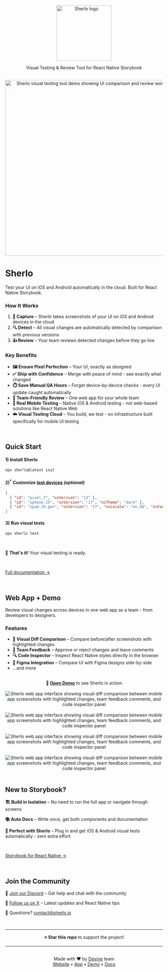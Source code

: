 <br />

<p align="center">
  <a href="https://sherlo.io/">
    <picture>
      <source media="(prefers-color-scheme: dark) and (max-width: 500px)" srcset="./assets/logo-dark.svg" width="140">
      <source media="(prefers-color-scheme: dark)" srcset="./assets/logo-dark.svg" width="176">
      <source media="(max-width: 500px)" srcset="./assets/logo-light.svg" width="140">
      <img src="./assets/logo-light.svg" alt="Sherlo logo" width="176" />
    </picture>
  </a>
</p>

<p align="center">Visual Testing & Review Tool for React Native Storybook</p>

<br />

<div align="center">
  <picture>
    <source media="(prefers-color-scheme: dark) and (max-width: 500px)" srcset="./assets/hero-mobile-dark.gif" width="436">
    <source media="(max-width: 500px)" srcset="./assets/hero-mobile-light.gif" width="436">
    <source media="(prefers-color-scheme: dark)" srcset="./assets/hero-desktop-dark.gif" width="560">
    <img src="./assets/hero-desktop-light.gif" alt="Sherlo visual testing tool demo showing UI comparison and review workflow" width="560" />
  </picture>
</div>

# Sherlo

Test your UI on iOS and Android automatically in the cloud. Built for React Native Storybook.

### How It Works

1. **📸 Capture** – Sherlo takes screenshots of your UI on iOS and Android devices in the cloud
2. **🔍 Detect** – All visual changes are automatically detected by comparison with previous versions
3. **👍 Review** – Your team reviews detected changes before they go live

### Key Benefits

- **🖼️ Ensure Pixel Perfection** – Your UI, exactly as designed
- **✅ Ship with Confidence** – Merge with peace of mind - see exactly what changed
- **⏱️ Save Manual QA Hours** – Forget device-by-device checks - every UI update caught automatically
- **🤝 Team-Friendly Review** – One web app for your whole team
- **📱 Real Mobile Testing** – Native iOS & Android testing - not web-based solutions like React Native Web
- **☁️ Visual Testing Cloud** – You build, we test - on infrastructure built specifically for mobile UI testing

<br />

## Quick Start

#### 1) Install Sherlo

```bash
npx sherlo@latest init
```

#### 2)<sup>\*</sup> Customize [test devices](https://sherlo.io/docs/setup/config#devices) _(optional)_

<!-- prettier-ignore -->
```json
[
  { "id": "pixel.7", "osVersion": "13" },
  { "id": "iphone.15", "osVersion": "17", "osTheme": "dark" },
  { "id": "ipad.10.gen", "osVersion": "17", "osLocale": "en_GB", "osFontScale": "+2" }
]
```

#### 3) Run visual tests

```bash
npx sherlo test
```

<br />

🎉 **That's it!** Your visual testing is ready.

<br />

[Full documentation →](https://sherlo.io/docs)

<br />

## Web App + Demo

Review visual changes across devices in one web app as a team - from developers to designers.

### Features

- **📸 Visual Diff Comparison** – Compare before/after screenshots with highlighted changes
- **💬 Team Feedback** – Approve or reject changes and leave comments
- **🔍 Code Inspector** – Inspect React Native styles directly in the browser
- **🎨 Figma Integration** – Compare UI with Figma designs side-by-side
- …and more

<br />

<div align="center">
  <strong>🚀 <a href="https://app.sherlo.io/demo">Open Demo</a></strong> to see Sherlo in action
</div>

<br />

<div align="center">
  <img src="./assets/app.png" alt="Sherlo web app interface showing visual diff comparison between mobile app screenshots with highlighted changes, team feedback comments, and code inspector panel" />
</div>

<br />

<div align="center">
  <img src="./assets/sherlo.png" alt="Sherlo web app interface showing visual diff comparison between mobile app screenshots with highlighted changes, team feedback comments, and code inspector panel" />
</div>

<br />

<div align="center">
  <img src="./assets/sherlo2.png" alt="Sherlo web app interface showing visual diff comparison between mobile app screenshots with highlighted changes, team feedback comments, and code inspector panel" />
</div>

<br />

<div align="center">
  <img src="./assets/github.png" alt="Sherlo web app interface showing visual diff comparison between mobile app screenshots with highlighted changes, team feedback comments, and code inspector panel" />
</div>

<br />

## New to Storybook?

**🏗️ Build in Isolation** – No need to run the full app or navigate through screens

**📚 Auto Docs** – Write once, get both components and documentation

**💖 Perfect with Sherlo** – Plug in and get iOS & Android visual tests automatically - zero extra effort

<br />

[Storybook for React Native →](https://github.com/storybookjs/react-native)

<br />

## Join the Community

💬 [Join our Discord](https://discord.com/invite/G7eqTBkWZt) – Get help and chat with the community

📢 [Follow us on X](https://x.com/sherlo_io) – Latest updates and React Native tips

📧 Questions? contact@sherlo.io

<br />

---

<div align="center">
  <strong>⭐ Star this repo</strong> to support the project!
</div>

---

<br />

<div align="center">
  Made with ❤️ by <a href="https://devine.team">Devine</a> team
  <br />
  <a href="https://sherlo.io">Website</a> • 
  <a href="https://app.sherlo.io">App</a> • 
  <a href="https://app.sherlo.io/demo">Demo</a> • 
  <a href="https://sherlo.io/docs">Docs</a>
</div>

<br />
